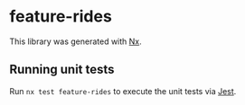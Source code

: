 # feature-rides

This library was generated with [Nx](https://nx.dev).

## Running unit tests

Run `nx test feature-rides` to execute the unit tests via [Jest](https://jestjs.io).
